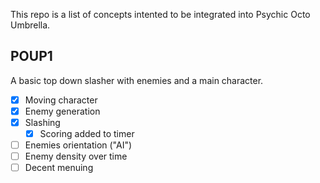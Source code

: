 This repo is a list of concepts intented to be integrated into Psychic Octo Umbrella.

## POUP1

A basic top down slasher with enemies and a main character.

- [x] Moving character
- [x] Enemy generation
- [x] Slashing
  - [x] Scoring added to timer
- [ ] Enemies orientation ("AI")
- [ ] Enemy density over time
- [ ] Decent menuing
